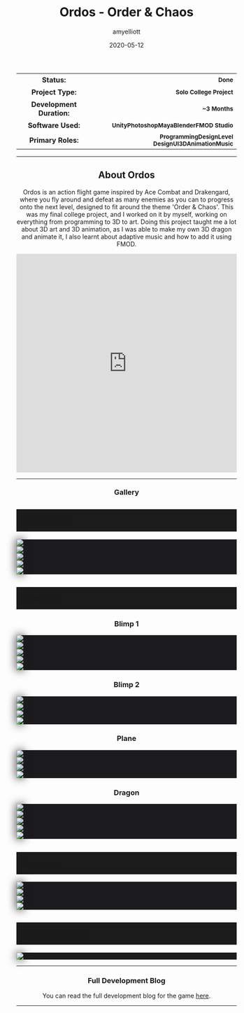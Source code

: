 ﻿---
layout: post
title:  "Ordos - Order & Chaos"
type: "Game Development Blog"
color: "background-color: seagreen"
summary: "Ordos is an action flight game inspired by Ace Combat and Drakengard, where you fly around and defeat as many enemies as you can to progress onto the next level, designed to fit around the theme 'Order & Chaos'"
author: amyelliott
date: '2020-05-12'
category: ['game-development', 'solo', 'unity']
thumbnail: /assets/img/posts/Ordos/cover.png
keywords: action, combat, flightsim, fantasy
permalink: /games/ordos/
usemathjax: true
genre: ['Action', 'Combat', 'Fantasy']
hidden: true
---

<!--- ------------------ -->
<!--- Status of the game -->
<!--- ------------------ -->
<div class="table-mobile">
    <table>
        <tr>
            <th style="border: 0px !important">Status:</th>
            <th style="text-align:right; border: 0px !important"><small class="btn btn-col status-button">Done</small></th>
        </tr>
        <tr>
            <th style="border: 0px !important">Project Type:</th> 
            <th style="text-align:right; border: 0px !important"><small class="btn btn-col status-button">Solo College Project</small></th>
        </tr>
        <tr>
            <th style="border: 0px !important">Development Duration:</th>
            <th style="text-align:right; border: 0px !important"><small class="btn btn-col status-button">~3 Months</small></th>
        </tr>
        <tr>
            <th style="border: 0px !important">Software Used:</th>
            <th style="text-align:right; border: 0px !important"><small class="btn btn-col status-button">Unity</small><small class="btn btn-col status-button">Photoshop</small><small class="btn btn-col status-button">Maya</small><small class="btn btn-col status-button">Blender</small><small class="btn btn-col status-button">FMOD Studio</small></th>
        </tr>
        <tr>
            <th style="border: 0px !important">Primary Roles:</th>
            <th style="text-align:right; border: 0px !important"><small class="btn btn-col status-button">Programming</small><small class="btn btn-col status-button">Design</small><small class="btn btn-col status-button">Level Design</small><small class="btn btn-col status-button">UI</small><small class="btn btn-col status-button">3D</small><small class="btn btn-col status-button">Animation</small><small class="btn btn-col status-button">Music</small></th>
        </tr>
    </table>
</div>

<hr>
<!--- ---------------------------- -->
<!--- Main description of the game -->
<!--- ---------------------------- -->
<div class = "card">
    <h2 style="text-align: center;">About Ordos</h2>
    <p style="text-align: center;">Ordos is an action flight game inspired by Ace Combat and Drakengard, where you fly around and defeat as many enemies as you can to progress onto the next level, designed to fit around the theme 'Order &amp; Chaos'. This was my final college project, and I worked on it by myself, working on everything from programming to 3D to art. Doing this project taught me a lot about 3D art and 3D animation, as I was able to make my own 3D dragon and animate it, I also learnt about adaptive music and how to add it using FMOD.</p>
</div>

<!--- ------------------------------------ -->
<!--- Embed or Youtube Footage of the game -->
<!--- ------------------------------------ -->
<div class="video-container" style="padding-top: 0px !important">
    <iframe src="https://www.youtube.com/embed/8oaAiv8F_sQ?controls=0" width="100%" height="500" frameborder="0"></iframe>
</div>

<hr>
<!--- ------------------------------------ -->
<!--- Gallery and screenshots for the game -->
<!--- ------------------------------------ -->
<h3 style="text-align:center; margin-top: 20px; margin-bottom: 20px">Gallery</h3>
<div class="panel-heading active" role="tab" id="headingOne">
    <h2 class="panel-title" style="word-wrap: normal; padding: 15px; background-color: #1b1b1b">
    <a role="button" data-toggle="collapse" data-parent="#accordion" href="#collapseConc" aria-expanded="true" aria-controls="collapseConc" style="font-size: 18px; padding: 0px !important">
        Concept Art
    </a>
    </h2>                                
</div>
<div id="collapseConc" class="panel-collapse collapse" role="tabpanel" aria-labelledby="headingOne">
    <div class="panel-body">
        <div class = "widcard" style="background-color: #1c1c1e; margin-bottom: 0px !important">
            <img src="/assets/img/posts/Ordos/blimp_1.jpg" style="max-width: -webkit-fill-available; box-shadow: 0px 0px 20px #202022;">
        </div>
        <div class = "widcard" style="background-color: #1c1c1e; margin-bottom: 0px !important">
            <img src="/assets/img/posts/Ordos/blimp_2.jpg" style="max-width: -webkit-fill-available; box-shadow: 0px 0px 20px #202022;">
        </div>
        <div class = "widcard" style="background-color: #1c1c1e; margin-bottom: 0px !important">
            <img src="/assets/img/posts/Ordos/blimp_concept.png" style="max-width: -webkit-fill-available; box-shadow: 0px 0px 20px #202022;">
        </div>
        <div class = "widcard" style="background-color: #1c1c1e; margin-bottom: 0px !important">
            <img src="/assets/img/posts/Ordos/blimp2_concept.png" style="max-width: -webkit-fill-available; box-shadow: 0px 0px 20px #202022;">
        </div>
        <div class = "widcard" style="background-color: #1c1c1e; margin-bottom: 0px !important">
            <img src="/assets/img/posts/Ordos/plane_concept.jpg" style="max-width: -webkit-fill-available; box-shadow: 0px 0px 20px #202022;">
        </div>
    </div>
</div>
<div class="panel-heading active" role="tab" id="headingTwo">
    <h2 class="panel-title" style="word-wrap: normal; padding: 15px; background-color: #1b1b1b">
    <a role="button" data-toggle="collapse" data-parent="#accordion" href="#collapseMod" aria-expanded="true" aria-controls="collapseMod" style="font-size: 18px; padding: 0px !important">
        Modelling
    </a>
    </h2>                                
</div>
<div id="collapseMod" class="panel-collapse collapse" role="tabpanel" aria-labelledby="headingTwo">
    <div class="panel-body">
        <h3 style="text-align:center">Blimp 1</h3>
        <div class = "widcard" style="background-color: #1c1c1e; margin-bottom: 0px !important">
            <img src="/assets/img/posts/Ordos/blimp_modelling.png" style="max-width: -webkit-fill-available; box-shadow: 0px 0px 20px #202022;">
        </div>
        <div class = "widcard" style="background-color: #1c1c1e; margin-bottom: 0px !important">
            <img src="/assets/img/posts/Ordos/blimp_modelling2.png" style="max-width: -webkit-fill-available; box-shadow: 0px 0px 20px #202022;">
        </div>
        <div class = "widcard" style="background-color: #1c1c1e; margin-bottom: 0px !important">
            <img src="/assets/img/posts/Ordos/blimp_unwrapping.png" style="max-width: -webkit-fill-available; box-shadow: 0px 0px 20px #202022;">
        </div>
        <div class = "widcard" style="background-color: #1c1c1e; margin-bottom: 0px !important">
            <img src="/assets/img/posts/Ordos/blimp_texturing.png" style="max-width: -webkit-fill-available; box-shadow: 0px 0px 20px #202022;">
        </div>
        <div class = "widcard" style="background-color: #1c1c1e; margin-bottom: 0px !important">
            <img src="/assets/img/posts/Ordos/blimp_ingame.png" style="max-width: -webkit-fill-available; box-shadow: 0px 0px 20px #202022;">
        </div>
        <h3 style="text-align:center">Blimp 2</h3>
        <div class = "widcard" style="background-color: #1c1c1e; margin-bottom: 0px !important">
            <img src="/assets/img/posts/Ordos/blimp2_modelling.png" style="max-width: -webkit-fill-available; box-shadow: 0px 0px 20px #202022;">
        </div>
        <div class = "widcard" style="background-color: #1c1c1e; margin-bottom: 0px !important">
            <img src="/assets/img/posts/Ordos/blimp2_model.png" style="max-width: -webkit-fill-available; box-shadow: 0px 0px 20px #202022;">
        </div>
        <div class = "widcard" style="background-color: #1c1c1e; margin-bottom: 0px !important">
            <img src="/assets/img/posts/Ordos/blimp2_unwrap.png" style="max-width: -webkit-fill-available; box-shadow: 0px 0px 20px #202022;">
        </div>
        <div class = "widcard" style="background-color: #1c1c1e; margin-bottom: 0px !important">
            <img src="/assets/img/posts/Ordos/blimp2_textured.png" style="max-width: -webkit-fill-available; box-shadow: 0px 0px 20px #202022;">
        </div>
        <h3 style="text-align:center">Plane</h3>
        <div class = "widcard" style="background-color: #1c1c1e; margin-bottom: 0px !important">
            <img src="/assets/img/posts/Ordos/plane.gif" style="max-width: -webkit-fill-available; box-shadow: 0px 0px 20px #202022;">
        </div>
        <div class = "widcard" style="background-color: #1c1c1e; margin-bottom: 0px !important">
            <img src="/assets/img/posts/Ordos/plane_unwrap.png" style="max-width: -webkit-fill-available; box-shadow: 0px 0px 20px #202022;">
        </div>
        <div class = "widcard" style="background-color: #1c1c1e; margin-bottom: 0px !important">
            <img src="/assets/img/posts/Ordos/plane_texturesheet.png" style="max-width: -webkit-fill-available; box-shadow: 0px 0px 20px #202022;">
        </div>
        <div class = "widcard" style="background-color: #1c1c1e; margin-bottom: 0px !important">
            <img src="/assets/img/posts/Ordos/plane_textured.png" style="max-width: -webkit-fill-available; box-shadow: 0px 0px 20px #202022;">
        </div>
        <h3 style="text-align:center">Dragon</h3>
        <div class = "widcard" style="background-color: #1c1c1e; margin-bottom: 0px !important">
            <img src="/assets/img/posts/Ordos/dragon_blockout.png" style="max-width: -webkit-fill-available; box-shadow: 0px 0px 20px #202022;">
        </div>
        <div class = "widcard" style="background-color: #1c1c1e; margin-bottom: 0px !important">
            <img src="/assets/img/posts/Ordos/dragon_model.png" style="max-width: -webkit-fill-available; box-shadow: 0px 0px 20px #202022;">
        </div>
        <div class = "widcard" style="background-color: #1c1c1e; margin-bottom: 0px !important">
            <img src="/assets/img/posts/Ordos/dragon_unwrap.png" style="max-width: -webkit-fill-available; box-shadow: 0px 0px 20px #202022;">
        </div>
        <div class = "widcard" style="background-color: #1c1c1e; margin-bottom: 0px !important">
            <img src="/assets/img/posts/Ordos/dragon_texturesheet.png" style="max-width: -webkit-fill-available; box-shadow: 0px 0px 20px #202022;">
        </div>
        <div class = "widcard" style="background-color: #1c1c1e; margin-bottom: 0px !important">
            <img src="/assets/img/posts/Ordos/dragon_texturedmodel.png" style="max-width: -webkit-fill-available; box-shadow: 0px 0px 20px #202022;">
        </div>
    </div>
</div>
<div class="panel-heading active" role="tab" id="headingThree">
    <h2 class="panel-title" style="word-wrap: normal; padding: 15px; background-color: #1b1b1b">
    <a role="button" data-toggle="collapse" data-parent="#accordion" href="#collapseAnim" aria-expanded="true" aria-controls="collapseAnim" style="font-size: 18px; padding: 0px !important">
        Animation
    </a>
    </h2>                                
</div>
<div id="collapseAnim" class="panel-collapse collapse" role="tabpanel" aria-labelledby="headingThree">
    <div class="panel-body">
        <div class = "widcard" style="background-color: #1c1c1e; margin-bottom: 0px !important">
            <img src="/assets/img/posts/Ordos/dragon_rig.png" style="max-width: -webkit-fill-available; box-shadow: 0px 0px 20px #202022;">
        </div>
        <div class = "widcard" style="background-color: #1c1c1e; margin-bottom: 0px !important">
            <img src="/assets/img/posts/Ordos/dragon_anim1.gif" style="max-width: -webkit-fill-available; box-shadow: 0px 0px 20px #202022;">
        </div>
        <div class = "widcard" style="background-color: #1c1c1e; margin-bottom: 0px !important">
            <img src="/assets/img/posts/Ordos/dragon_anim2.gif" style="max-width: -webkit-fill-available; box-shadow: 0px 0px 20px #202022;">
        </div>
        <div class = "widcard" style="background-color: #1c1c1e; margin-bottom: 0px !important">
            <img src="/assets/img/posts/Ordos/dragon_attack.gif" style="max-width: -webkit-fill-available; box-shadow: 0px 0px 20px #202022;">
        </div>
    </div>
</div>
<div class="panel-heading active" role="tab" id="headingFour">
    <h2 class="panel-title" style="word-wrap: normal; padding: 15px; background-color: #1b1b1b">
    <a role="button" data-toggle="collapse" data-parent="#accordion" href="#collapseCutCon" aria-expanded="true" aria-controls="collapseCutCon" style="font-size: 18px; padding: 0px !important">
        Extra Cut Content
    </a>
    </h2>                                
</div>
<div id="collapseCutCon" class="panel-collapse collapse" role="tabpanel" aria-labelledby="headingThree">
    <div class="panel-body">
        <div class = "widcard" style="background-color: #1c1c1e; margin-bottom: 0px !important">
            <img src="/assets/img/posts/Ordos/fireball_particle.gif" style="max-width: -webkit-fill-available; box-shadow: 0px 0px 20px #202022;">
        </div>
    </div>
</div>

<!--- ------------------------------------------------------- -->
<!--- Development overviews for the game, to give an insight. -->
<!--- ------------------------------------------------------- -->
<hr>
<h3 style="text-align:center">Full Development Blog</h3>
<p style="text-align:center">You can read the full development blog for the game <a class = "a-text" href="https://amyelliottfmp.game.blog/project-management-development-log/" target="_blank">here</a>.</p> 
<hr>
